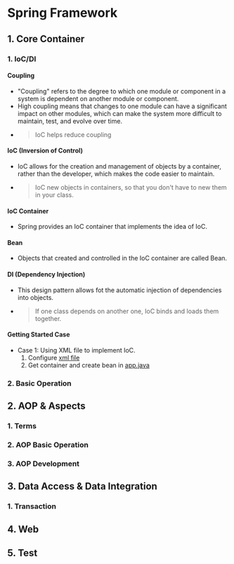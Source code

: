 # Spring Framework

## 1. Core Container

### 1. IoC/DI
#### Coupling
- "Coupling" refers to the degree to which one module or component in a system is dependent on another module or component.
- High coupling means that changes to one module can have a significant impact on other modules, which can make the system more difficult to maintain, test, and evolve over time.
- > IoC helps reduce coupling
#### IoC (Inversion of Control)
- IoC allows for the creation and management of objects by a container, 
rather than the developer, which makes the code easier to maintain.
- > IoC new objects in containers, so that you don't have to new them in your class.
#### IoC Container
- Spring provides an IoC container that implements the idea of IoC.
#### Bean
- Objects that created and controlled in the IoC container are called Bean.
#### DI (Dependency Injection)
- This design pattern allows fot the automatic injection of dependencies into objects.
- > If one class depends on another one, IoC binds and loads them together.
#### Getting Started Case
- Case 1: Using XML file to implement IoC.
  1. Configure [xml file](../src/main/resources/applicationContext.xml)
  2. Get container and create bean in [app.java](../src/main/java/org/tenphun/ioccase1/App2.java)




### 2. Basic Operation

## 2. AOP & Aspects
### 1. Terms
### 2. AOP Basic Operation
### 3. AOP Development

## 3. Data Access & Data Integration
### 1. Transaction

## 4. Web
## 5. Test

 